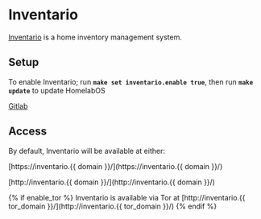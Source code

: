 # Inventario

[Inventario](https://gitlab.com/NickBusey/inventario) is a home inventory management system.


## Setup

To enable Inventario; run **`make set inventario.enable true`**, then run **`make update`** to update HomelabOS

[Gitlab](https://gitlab.com/NickBusey/inventario)

## Access

By default, Inventario will be available at either:

[https://inventario.{{ domain }}/](https://inventario.{{ domain }}/)

[http://inventario.{{ domain }}/](http://inventario.{{ domain }}/)

{% if enable_tor %}
Inventario is available via Tor at [http://inventario.{{ tor_domain }}/](http://inventario.{{ tor_domain }}/)
{% endif %}
